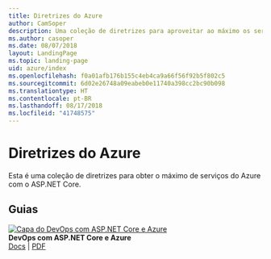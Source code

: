 ```yaml
---
title: Diretrizes do Azure
author: CamSoper
description: Uma coleção de diretrizes para aproveitar ao máximo os serviços do Azure com o ASP.NET Core.
ms.author: casoper
ms.date: 08/07/2018
layout: LandingPage
ms.topic: landing-page
uid: azure/index
ms.openlocfilehash: f0a01afb176b155c4eb4ca9a66f56f92b5f802c5
ms.sourcegitcommit: 6d02e26748a09eabeb0e11740a398cc2bc90b098
ms.translationtype: HT
ms.contentlocale: pt-BR
ms.lasthandoff: 08/17/2018
ms.locfileid: "41748575"
---
```

# <a name="azure-guidance"></a>Diretrizes do Azure

Esta é uma coleção de diretrizes para obter o máximo de serviços do Azure com o ASP.NET Core.

## <a name="guides"></a>Guias

[![Capa do DevOps com ASP.NET Core e Azure](./devops/media/cover-thumb.png)](xref:azure/devops/index) <br />
**DevOps com ASP.NET Core e Azure** <br />
[Docs](xref:azure/devops/index) | [PDF](https://aka.ms/devopsbook)
